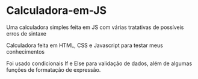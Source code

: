 # Calculadora-em-JS
Uma calculadora simples feita em JS com várias tratativas de possíveis erros de sintaxe

Calculadora feita em HTML, CSS e Javascript para testar meus conhecimentos

Foi usado condicionais If e Else para validação de dados, além de algumas funções de formatação de expressão.



